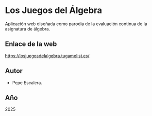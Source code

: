 # Los Juegos del Álgebra

Aplicación web diseñada como parodia de la evaluación continua de la asignatura de álgebra.

## Enlace de la web
https://losjuegosdelalgebra.tugamelist.es/

## Autor
- Pepe Escalera.

## Año
2025

